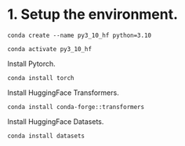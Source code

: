 # 1. Setup the environment.


`conda create --name py3_10_hf python=3.10`

`conda activate py3_10_hf`


Install Pytorch.

`conda install torch`

Install HuggingFace Transformers.

`conda install conda-forge::transformers`

Install HuggingFace Datasets.

`conda install datasets`
